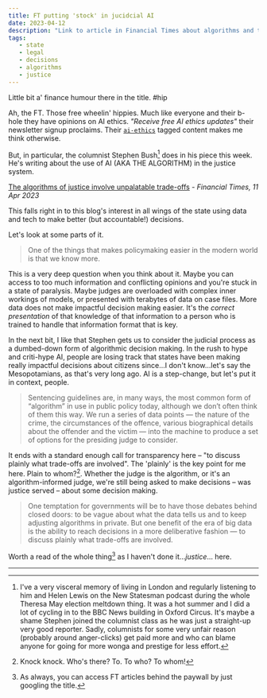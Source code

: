 ```yaml
---
title: FT putting 'stock' in jucidcial AI  
date: 2023-04-12
description: "Link to article in Financial Times about algorithms and the justice systems"
tags:
   - state
   - legal  
   - decisions
   - algorithms
   - justice
---
```


Little bit a' finance humour there in the title. #hip

Ah, the FT. Those free wheelin' hippies. Much like everyone and their b-hole they have opinions on AI ethics. _"Receive free AI ethics updates"_ their newsletter signup proclaims. Their [`ai-ethics`](https://www.ft.com/ai-ethics) tagged content makes me think otherwise.

But, in particular, the columnist Stephen Bush[^1] does in his piece this week.  He's writing about the use of AI (AKA THE ALGORITHM) in the justice system. 

[The algorithms of justice involve unpalatable trade-offs](https://www.ft.com/content/dc1d68f4-1b2c-4a78-8cf8-172525121ef6) - _Financial Times, 11 Apr 2023_

This falls right in to this blog's interest in all wings of the state using data and tech to make better (but accountable!) decisions.

Let's look at some parts of it.

> One of the things that makes policymaking easier in the modern world is that we know more.

This is a very deep question when you think about it. Maybe you can access to too much information and conflicting opinions and you're stuck in a state of paralysis. Maybe judges are overloaded with complex inner workings of models, or presented with terabytes of data on case files. More data does not make impactful decision making easier. It's the _correct presentation_ of that knowledge of that information to a person who is trained to handle that information format that is key.

In the next bit, I like that Stephen gets us to consider the judicial process as a dumbed-down form of algorithmic decision making. In the rush to hype and criti-hype AI, people are losing track that states have been making really impactful decisions about citizens since...I don't know...let's say the Mesopotamians, as that's very long ago. AI is a step-change, but let's put it in context, people. 

> Sentencing guidelines are, in many ways, the most common form of “algorithm” in use in public policy today, although we don’t often think of them this way. We run a series of data points — the nature of the crime, the circumstances of the offence, various biographical details about the offender and the victim — into the machine to produce a set of options for the presiding judge to consider.

It ends with a standard enough call for transparency here – "to discuss plainly what trade-offs are involved". The 'plainly' is the key point for me here. Plain to whom?[^2]. Whether the judge is the algorithm, or it's an algorithm-informed judge, we're still being asked to make decisions – was justice served – about some decision making. 

> One temptation for governments will be to have those debates behind closed doors: to be vague about what the data tells us and to keep adjusting algorithms in private. But one benefit of the era of big data is the ability to reach decisions in a more deliberative fashion — to discuss plainly what trade-offs are involved. 

Worth a read of the whole thing[^3] as I haven't done it..._justice_... here. 

---

[^1]: I've a very visceral memory of living in London and regularly listening to him and Helen Lewis on the New Statesman podcast during the whole Theresa May election meltdown thing. It was a hot summer and I did a lot of cycling in to the BBC News building in Oxford Circus. It's maybe a shame Stephen joined the columnist class as he was just a straight-up very good reporter. Sadly, columnists for some very unfair reason (probably around anger-clicks) get paid more and who can blame anyone for going for more wonga and prestige for less effort. 

[^2]: Knock knock. Who's there? To. To who? To whom!

[^3]: As always, you can access FT articles behind the paywall by just googling the title.